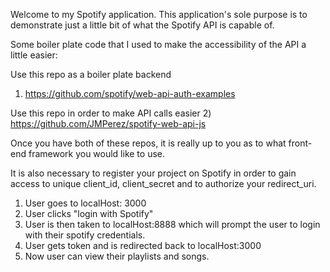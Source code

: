 Welcome to my Spotify application. This application's sole purpose is to demonstrate just a little bit
of what the Spotify API is capable of.

Some boiler plate code that I used to make the accessibility of the API a little easier:

Use this repo as a boiler plate backend
1) https://github.com/spotify/web-api-auth-examples


Use this repo in order to make API calls easier
2) https://github.com/JMPerez/spotify-web-api-js

Once you have both of these repos, it is really up to you as to what front-end
framework you would like to use.

It is also necessary to register your project on Spotify in order to gain access to
unique client_id, client_secret and to authorize your redirect_uri.

1) User goes to localHost: 3000
2) User clicks "login with Spotify"
3) User is then taken to localHost:8888 which will prompt the user to login with their spotify credentials.
4) User gets token and is redirected back to localHost:3000
5) Now user can view their playlists and songs.

